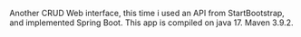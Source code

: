 Another CRUD Web interface, this time i used an API from StartBootstrap, and implemented Spring Boot.
This app is compiled on java 17. Maven 3.9.2. 
